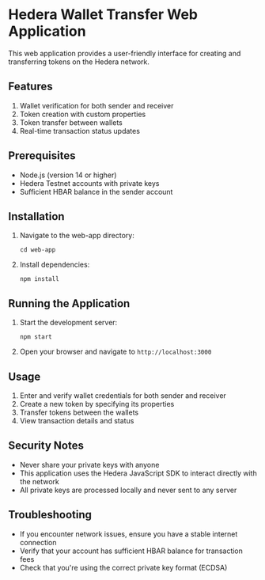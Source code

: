 # Hedera Wallet Transfer Web Application

This web application provides a user-friendly interface for creating and transferring tokens on the Hedera network.

## Features

1. Wallet verification for both sender and receiver
2. Token creation with custom properties
3. Token transfer between wallets
4. Real-time transaction status updates

## Prerequisites

- Node.js (version 14 or higher)
- Hedera Testnet accounts with private keys
- Sufficient HBAR balance in the sender account

## Installation

1. Navigate to the web-app directory:
   ```
   cd web-app
   ```

2. Install dependencies:
   ```
   npm install
   ```

## Running the Application

1. Start the development server:
   ```
   npm start
   ```

2. Open your browser and navigate to `http://localhost:3000`

## Usage

1. Enter and verify wallet credentials for both sender and receiver
2. Create a new token by specifying its properties
3. Transfer tokens between the wallets
4. View transaction details and status

## Security Notes

- Never share your private keys with anyone
- This application uses the Hedera JavaScript SDK to interact directly with the network
- All private keys are processed locally and never sent to any server

## Troubleshooting

- If you encounter network issues, ensure you have a stable internet connection
- Verify that your account has sufficient HBAR balance for transaction fees
- Check that you're using the correct private key format (ECDSA)